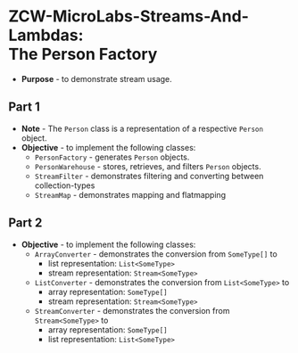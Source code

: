 # ZCW-MicroLabs-Streams-And-Lambdas:<br>The Person Factory
* **Purpose** - to demonstrate stream usage.

## Part 1
* **Note** - The `Person` class is a representation of a respective `Person` object.
* **Objective** - to implement the following classes:
	* `PersonFactory` - generates `Person` objects.
	* `PersonWarehouse` - stores, retrieves, and filters `Person` objects.
	* `StreamFilter` - demonstrates filtering and converting between collection-types
	* `StreamMap` - demonstrates mapping and flatmapping

## Part 2
* **Objective** - to implement the following classes:
	* `ArrayConverter` - demonstrates the conversion from `SomeType[]` to
		* list representation: `List<SomeType>`
		* stream representation: `Stream<SomeType>`
	* `ListConverter` - demonstrates the conversion from `List<SomeType>` to
		* array representation: `SomeType[]`
		* stream representation: `Stream<SomeType>`
	* `StreamConverter` - demonstrates the conversion from `Stream<SomeType>` to
		* array representation: `SomeType[]`
		* list representation: `List<SomeType>`
